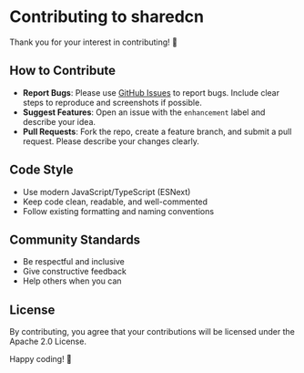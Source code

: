 # Contributing to sharedcn

Thank you for your interest in contributing! 🎉

## How to Contribute

- **Report Bugs**: Please use [GitHub Issues](../../issues) to report bugs. Include clear steps to reproduce and screenshots if possible.
- **Suggest Features**: Open an issue with the `enhancement` label and describe your idea.
- **Pull Requests**: Fork the repo, create a feature branch, and submit a pull request. Please describe your changes clearly.

## Code Style

- Use modern JavaScript/TypeScript (ESNext)
- Keep code clean, readable, and well-commented
- Follow existing formatting and naming conventions

## Community Standards

- Be respectful and inclusive
- Give constructive feedback
- Help others when you can

## License

By contributing, you agree that your contributions will be licensed under the Apache 2.0 License.

Happy coding! 🚀
